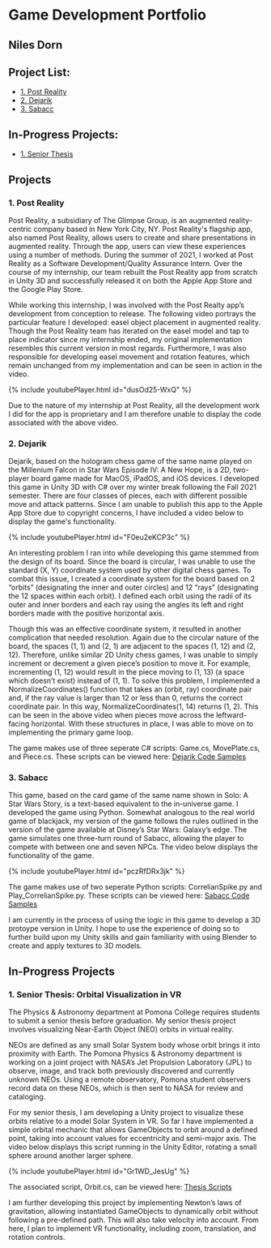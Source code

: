 # Game Development Portfolio
## Niles Dorn

## Project List:
- [1. Post Reality](#1-post-reality)
- [2. Dejarik](#2-dejarik)
- [3. Sabacc](#3-sabacc)

## In-Progress Projects:
- [1. Senior Thesis](#1-senior-thesis:-orbital-visualization-in-vr)

## Projects

### 1. Post Reality

Post Reality, a subsidiary of The Glimpse Group, is an augmented reality-centric company based in New York City, NY. Post Reality's flagship app, also named Post Reality, allows users to create and share presentations in augmented reality. Through the app, users can view these experiences using a number of methods. During the summer of 2021, I worked at Post Reality as a Software Development/Quality Assurance Intern. Over the course of my internship, our team rebuilt the Post Reality app from scratch in Unity 3D and successfully released it on both the Apple App Store and the Google Play Store.

While working this internship, I was involved with the Post Realty app’s development from conception to release. The following video portrays the particular feature I developed: easel object placement in augmented reality. Though the Post Reality team has iterated on the easel model and tap to place indicator since my internship ended, my original implementation resembles this current version in most regards. Furthermore, I was also responsible for developing easel movement and rotation features, which remain unchanged from my implementation and can be seen in action in the video.

{% include youtubePlayer.html id="dusOd25-WxQ" %}


Due to the nature of my internship at Post Reality, all the development work I did for the app is proprietary and I am therefore unable to display the code associated with the above video.

### 2. Dejarik

Dejarik, based on the hologram chess game of the same name played on the Millenium Falcon in Star Wars Episode IV: A New Hope, is a 2D, two-player board game made for MacOS, iPadOS, and iOS devices. I developed this game in Unity 3D with C# over my winter break following the Fall 2021 semester. There are four classes of pieces, each with different possible move and attack patterns. Since I am unable to publish this app to the Apple App Store due to copyright concerns, I have included a video below to display the game's functionality. 

{% include youtubePlayer.html id="F0eu2eKCP3c" %}


An interesting problem I ran into while developing this game stemmed from the design of its board. Since the board is circular, I was unable to use the standard (X, Y) coordinate system used by other digital chess games. To combat this issue, I created a coordinate system for the board based on 2 “orbits” (designating the inner and outer circles) and 12 “rays” (designating the 12 spaces within each orbit). I defined each orbit using the radii of its outer and inner borders and each ray using the angles its left and right borders made with the positive horizontal axis.

Though this was an effective coordinate system, it resulted in another complication that needed resolution. Again due to the circular nature of the board, the spaces (1, 1) and (2, 1) are adjacent to the spaces (1, 12) and (2, 12). Therefore, unlike similar 2D Unity chess games, I was unable to simply increment or decrement a given piece’s position to move it. For example, incrementing (1, 12) would result in the piece moving to (1, 13) (a space which doesn’t exist) instead of (1, 1). To solve this problem, I implemented a NormalizeCoordinates() function that takes an (orbit, ray) coordinate pair and, if the ray value is larger than 12 or less than 0, returns the correct coordinate pair. In this way, NormalizeCoordinates(1, 14) returns (1, 2). This can be seen in the above video when pieces move across the leftward-facing horizontal. With these structures in place, I was able to move on to implementing the primary game loop.

The game makes use of three seperate C# scripts: Game.cs, MovePlate.cs, and Piece.cs. These scripts can be viewed here: [Dejarik Code Samples](https://github.com/trippahive/Dejarik2D-Code-Samples)

### 3. Sabacc

This game, based on the card game of the same name shown in Solo: A Star Wars Story, is a text-based equivalent to the in-universe game. I developed the game using Python. Somewhat analogous to the real world game of blackjack, my version of the game follows the rules outlined in the version of the game available at Disney’s Star Wars: Galaxy’s edge. The game simulates one three-turn round of Sabacc, allowing the player to compete with between one and seven NPCs. The video below displays the functionality of the game.

{% include youtubePlayer.html id="pczRfDRx3jk" %}

The game makes use of two seperate Python scripts: CorrelianSpike.py and Play_CorrelianSpike.py. These scripts can be viewed here: [Sabacc Code Samples](https://github.com/trippahive/PythonSabacc)

I am currently in the process of using the logic in this game to develop a 3D protoype version in Unity. I hope to use the experience of doing so to further build upon my Unity skills and gain familiarity with using Blender to create and apply textures to 3D models.

## In-Progress Projects

### 1. Senior Thesis: Orbital Visualization in VR

The Physics & Astronomy department at Pomona College requires students to submit a senior thesis before graduation. My senior thesis project involves visualizing Near-Earth Object (NEO) orbits in virtual reality.

NEOs are defined as any small Solar System body whose orbit brings it into proximity with Earth. The Pomona Physics & Astronomy department is working on a joint project with NASA’s Jet Propulsion Laboratory (JPL) to observe, image, and track both previously discovered and currently unknown NEOs. Using a remote observatory, Pomona student observers record data on these NEOs, which is then sent to NASA for review and cataloging. 

For my senior thesis, I am developing a Unity project to visualize these orbits relative to a model Solar System in VR. So far I have implemented a simple orbital mechanic that allows GameObjects to orbit around a defined point, taking into account values for eccentricity and semi-major axis. The video below displays this script running in the Unity Editor, rotating a small sphere around another larger sphere.

{% include youtubePlayer.html id="Gr1WD_JesUg" %}


The associated script, Orbit.cs, can be viewed here: [Thesis Scripts](https://github.com/trippahive/Senior-Thesis)

I am further developing this project by implementing Newton’s laws of gravitation, allowing instantiated GameObjects to dynamically orbit without following a pre-defined path. This will also take velocity into account. From here, I plan to implement VR functionality, including zoom, translation, and rotation controls.
